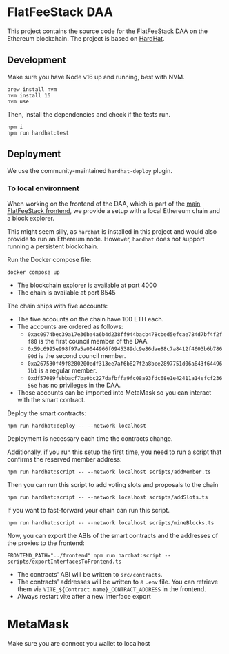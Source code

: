 # FlatFeeStack DAA

This project contains the source code for the FlatFeeStack DAA on the Ethereum blockchain.
The project is based on [HardHat](https://hardhat.org/).

## Development

Make sure you have Node v16 up and running, best with NVM.

```shell
brew install nvm
nvm install 16
nvm use
```

Then, install the dependencies and check if the tests run.

```shell
npm i
npm run hardhat:test
```

## Deployment

We use the community-maintained `hardhat-deploy` plugin.

### To local environment

When working on the frontend of the DAA, which is part of the [main FlatFeeStack frontend](https://github.com/flatfeestack/frontend), we provide a setup with a local Ethereum chain and a block explorer.

This might seem silly, as `hardhat` is installed in this project and would also provide to run an Ethereum node. However, `hardhat` does not support running a persistent blockchain.

Run the Docker compose file:

```shell
docker compose up
```

- The blockchain explorer is available at port 4000
- The chain is available at port 8545

The chain ships with five accounts:

- The five accounts on the chain have 100 ETH each.
- The accounts are ordered as follows:
  - `0xac0974bec39a17e36ba4a6b4d238ff944bacb478cbed5efcae784d7bf4f2ff80` is the first council member of the DAA.
  - `0x59c6995e998f97a5a0044966f0945389dc9e86dae88c7a8412f4603b6b78690d` is the second council member.
  - `0xa267530f49f8280200edf313ee7af6b827f2a8bce2897751d06a843f644967b1` is a regular member.
  - `0xdf57089febbacf7ba0bc227dafbffa9fc08a93fdc68e1e42411a14efcf23656e` has no privileges in the DAA.
- Those accounts can be imported into MetaMask so you can interact with the smart contract.

Deploy the smart contracts:

```shell
npm run hardhat:deploy -- --network localhost
```

Deployment is necessary each time the contracts change.

Additionally, if you run this setup the first time, you need to run a script that confirms the reserved member address:

```shell
npm run hardhat:script -- --network localhost scripts/addMember.ts
```

Then you can run this script to add voting slots and proposals to the chain

```shell
npm run hardhat:script -- --network localhost scripts/addSlots.ts
```

If you want to fast-forward your chain can run this script.

```shell
npm run hardhat:script -- --network localhost scripts/mineBlocks.ts
```

Now, you can export the ABIs of the smart contracts and the addresses of the proxies to the frontend:

```shell
FRONTEND_PATH="../frontend" npm run hardhat:script -- scripts/exportInterfacesToFrontend.ts
```

- The contracts' ABI will be written to `src/contracts`.
- The contracts' addresses will be written to a `.env` file. You can retrieve them via `VITE_${Contract name}_CONTRACT_ADDRESS` in the frontend.
- Always restart vite after a new interface export

# MetaMask

Make sure you are connect you wallet to localhost
